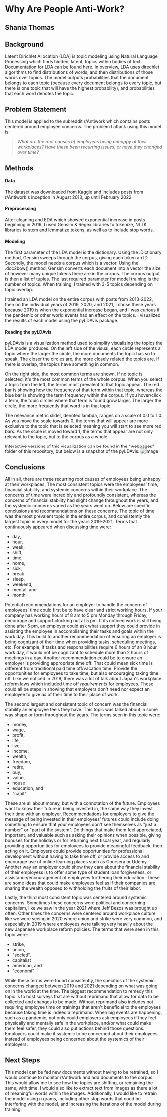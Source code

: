 # Why Are People Anti-Work?

## Shania Thomas


## Background

Latent Dirichlet Allocation (LDA) is topic modeling using Natural Language Processing which finds hidden, latent, topics within bodies of text. Documentation for LDA can be found [here](https://radimrehurek.com/gensim/models/ldamulticore.html). In overview, LDA uses direchlet algorithms to find distributions of words, and then distributions of those words over topics. The model outputs probabilities that the document belongs to each topic (because every document belongs to every topic, but there is one topic that will have the highest probability), and probabilities that each word denotes the topic.

## Problem Statement

This model is applied to the subreddit r/Antiwork which contains posts centered around employee concerns. The problem I attack using this model is:

> *What are the root causes of employees being unhappy at their workplaces? Have these been recurring issues, or have they changed over time?*

## Methods

#### Data
The dataset was downloaded from Kaggle and includes posts from r/Antiwork's inception in August 2013, up until February 2022. 

#### Preprocessing

After cleaning and EDA which showed exponential increase in posts beginning in 2019, I used Gensim & Regex libraries to tokenize, NLTK libraries to stem and lemmatize tokens, as well as to include stop words.

#### Modeling

The first parameter of the LDA model is the dictionary. Using the .Dictionary method, Gensim sweeps through the corpus, giving each token an ID. Secondly, the model needs a corpus which is a vector. Using the .doc2bow() method, Gensim converts each document into a vector the size of however many unique tokens there are in the corpus. The corpus output is then a list of tuples. The last required parameter for model training is the number of topics. When training, I trained with 3-5 topics depending on topic overlap.

I trained an LDA model on the entire corpus with posts from 2013-2022, then on the individual years of 2019, 2020, and 2021, I chose these years because 2019 is when the exponential increase began, and I was curious if the pandemic or other world events had an effect on the topics. I visualized the results of each model using the pyLDAvis package.

#### Reading the pyLDAvis

pyLDAvis is a visualization method used to simplify visualizing the topics the LDA model produces. On the left side of the visual, each circle represents a topic where the larger the circle, the more documents the topic has so to speak. The closer the circles are, the more closely related the topics are. If there is overlap, the topics have something in common.

On the right side, the most common terms are shown. If no topic is selected, it's the most common terms of the whole corpus. When you select a topic from the left, the terms most prevalent to that topic appear. The red bar is showing how the frequency of that term within that topic, whereas the blue bar is showing the term frequency within the corpus. If you hover/click a term, the topic circles where that term is found grow larger. The larger the circle, the more frequently that word is in that topic.

The relevance metric slider, denoted lambda, ranges on a scale of 0.0 to 1.0. As you move the scale towards 0, the terms that will appear are more exclusive to the topic that is selected meaning you will start to see more red bars. As the scale is moved toward 1, the terms that appear are not only relevant to the topic, but to the corpus as a whole. 

Interactive versions of this visualization can be found in the "webpages" folder of this repository, but below is a snapshot of the pyLDAvis.
![image](https://github.com/user-attachments/assets/d776415f-2f04-409e-8d7f-5a51ebe9b059)



## Conclusions
All in all, there are three recurring root causes of employees being unhappy at their workplaces. The most consistent topics were the employees' time, financial stability, and systemic concerns within their workplace. The concerns of time were incredibly and profoundly consistent, whereas the concerns of financial stability had slight change throughout the years, and the systemic concerns varied as the years went on. Below are specific conclusions and recommendations on these concerns.
The topic of time was the most prevalent topic in the entire corpus, and consistently the largest topic in every model for the years 2019-2021. Terms that continuously appeared when discussing time were:
- day, 
- hour, 
- week, 
- shift, 
- time, 
- home, 
- sick,  
- break
- sleep, 
- weekend, 
- mental, and
- month

Potential recommendations for an employer to handle the concern of employees' time could first be to have clear and strict working hours. If your company has working hours of 8 am to 5 pm Monday through Friday, encourage and support clocking out at 5 pm. If its noticed work is still being done after 5 pm, an employer could ask what support they could provide in assisting the employee in accomplishing their tasks and goals within the work day. This build to another recommendation of ensuring an employer is being cognizant of their time when providing tasks, scheduling meetings, etc. For example, if tasks and responsibilities require 6 hours of an 8 hour work day, it would not be cognizant to schedule more than 2 hours of meetings in a day. Another recommendation could be to ensure an employer is providing appropriate time off. That could mean sick time is different from traditional paid time off/vacation time. Provide the opportunities for employees to take time, but also encouraging taking time off. Like we noticed in 2019, there was a lot of talk about Japan's workplace reform laws which included time off _requirements_ for employees. These could all be steps in showing that employers don't need nor expect an employee to give _all_ of their time to their place of work.


The second largest and consistent topic of concern was the financial stability an employee feels they have. This topic was talked about in some way shape or form throughout the years. The terms seen in this topic were: 
- money, 
- wage, 
- profit,
- life,
- live, 
- income, 
- wealth, 
- freedom, 
- retire, 
- buy, 
- value, 
- house
- education, and
- "capit"

These are all about money, but with a connotation of the future. Employees want to know their future in being invested in, the same way they invest their time with an employer. Recommendations for employers to give the message of being invested in their employees' futures could include doing something to ensure that your employees don't see themselves as "just a number" or "part of the system". Do things that make them feel appreciated, important, and valuable such as asking their opinions when possible, giving bonuses for the holidays or for returning next fiscal year, and regularly providing opportunities for employees to provide meaningful feedback, then acting on it. Employers could provide opportunities for professional development without having to take time off, or provide access to and encourage use of online learning places such as Coursera or Udemy. Another way an employer could show they care about the financial stability of their employess is to offer some type of student loan forgiveness, or assistance/encouragement of employees furthering their education. These are some ideas that could make employees feel as if their companies are sharing the wealth opposed to withholding the fruits of their labor.

Lastly, the third most consistent topic was centered around systemic concerns. Sometimes these concerns were political and concerning capitalism, like we saw in the year 2021 where Jeff Bezos was brought up often. Other times the concerns were centered around workplace culture like we were seeing in 2020 where union and strike were very common, and especially in 2019 where employees were talking very heavily about the new Japanese workplace reform policies. The terms that were seen in this topic were: 
- strike, 
- union,
- "societi", 
- capitalist
- american, and
- "economi"

While these terms were found consistently, the specifics of the systemic concerns changed between 2019 and 2021 depending on what was going on in the world at the time. The biggest recommendation to remedy this topic is to host surveys that are without reprimand that allow for data to be collected and changes to be made. Without reprimand also includes not requiring employee time on trainings that aren't beneficial to the employees because taking time is indeed a reprimand. When big events are happening, such as a pandemic, not only could employers ask employees if they feel physically and mentally safe in the workplace, and/or what could make them feel safer, they could also put actions behind those questions. Employers could make it systemic to be concerned about their employees instead of employees being concerned about the systemics of their employers.

## Next Steps
This model can be fed new documents without having to be retrained, so I would continue to monitor r/Antiwork and add documents to the corpus. This would allow me to see how the topics are shifting, or remaining the same, with time. I would also like to extract text from images as there a lot of meaningful words within the images. Additionally, I would like to retrain the model using n grams, including other stop words that coud be interfering with the model, and increasing the iterations of the model during training.
